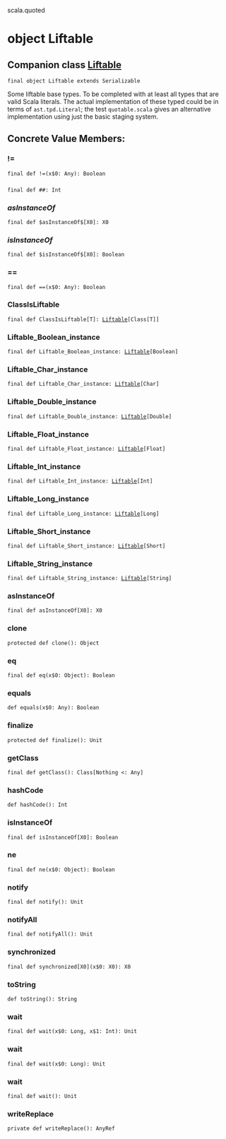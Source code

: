 scala.quoted
# object Liftable

## Companion class <a href="./Liftable.md">Liftable</a>

<pre><code class="language-scala" >final object Liftable extends Serializable</pre></code>
Some liftable base types. To be completed with at least all types
that are valid Scala literals. The actual implementation of these
typed could be in terms of `ast.tpd.Literal`; the test `quotable.scala`
gives an alternative implementation using just the basic staging system.

## Concrete Value Members:
### !=
<pre><code class="language-scala" >final def !=(x$0: Any): Boolean</pre></code>

### ##
<pre><code class="language-scala" >final def ##: Int</pre></code>

### $asInstanceOf$
<pre><code class="language-scala" >final def $asInstanceOf$[X0]: X0</pre></code>

### $isInstanceOf$
<pre><code class="language-scala" >final def $isInstanceOf$[X0]: Boolean</pre></code>

### ==
<pre><code class="language-scala" >final def ==(x$0: Any): Boolean</pre></code>

### ClassIsLiftable
<pre><code class="language-scala" >final def ClassIsLiftable[T]: <a href="./Liftable.md">Liftable</a>[Class[T]]</pre></code>

### Liftable_Boolean_instance
<pre><code class="language-scala" >final def Liftable_Boolean_instance: <a href="./Liftable.md">Liftable</a>[Boolean]</pre></code>

### Liftable_Char_instance
<pre><code class="language-scala" >final def Liftable_Char_instance: <a href="./Liftable.md">Liftable</a>[Char]</pre></code>

### Liftable_Double_instance
<pre><code class="language-scala" >final def Liftable_Double_instance: <a href="./Liftable.md">Liftable</a>[Double]</pre></code>

### Liftable_Float_instance
<pre><code class="language-scala" >final def Liftable_Float_instance: <a href="./Liftable.md">Liftable</a>[Float]</pre></code>

### Liftable_Int_instance
<pre><code class="language-scala" >final def Liftable_Int_instance: <a href="./Liftable.md">Liftable</a>[Int]</pre></code>

### Liftable_Long_instance
<pre><code class="language-scala" >final def Liftable_Long_instance: <a href="./Liftable.md">Liftable</a>[Long]</pre></code>

### Liftable_Short_instance
<pre><code class="language-scala" >final def Liftable_Short_instance: <a href="./Liftable.md">Liftable</a>[Short]</pre></code>

### Liftable_String_instance
<pre><code class="language-scala" >final def Liftable_String_instance: <a href="./Liftable.md">Liftable</a>[String]</pre></code>

### asInstanceOf
<pre><code class="language-scala" >final def asInstanceOf[X0]: X0</pre></code>

### clone
<pre><code class="language-scala" >protected def clone(): Object</pre></code>

### eq
<pre><code class="language-scala" >final def eq(x$0: Object): Boolean</pre></code>

### equals
<pre><code class="language-scala" >def equals(x$0: Any): Boolean</pre></code>

### finalize
<pre><code class="language-scala" >protected def finalize(): Unit</pre></code>

### getClass
<pre><code class="language-scala" >final def getClass(): Class[Nothing <: Any]</pre></code>

### hashCode
<pre><code class="language-scala" >def hashCode(): Int</pre></code>

### isInstanceOf
<pre><code class="language-scala" >final def isInstanceOf[X0]: Boolean</pre></code>

### ne
<pre><code class="language-scala" >final def ne(x$0: Object): Boolean</pre></code>

### notify
<pre><code class="language-scala" >final def notify(): Unit</pre></code>

### notifyAll
<pre><code class="language-scala" >final def notifyAll(): Unit</pre></code>

### synchronized
<pre><code class="language-scala" >final def synchronized[X0](x$0: X0): X0</pre></code>

### toString
<pre><code class="language-scala" >def toString(): String</pre></code>

### wait
<pre><code class="language-scala" >final def wait(x$0: Long, x$1: Int): Unit</pre></code>

### wait
<pre><code class="language-scala" >final def wait(x$0: Long): Unit</pre></code>

### wait
<pre><code class="language-scala" >final def wait(): Unit</pre></code>

### writeReplace
<pre><code class="language-scala" >private def writeReplace(): AnyRef</pre></code>


